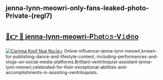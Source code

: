 ## jenna-lynn-meowri-only-fans​-leaked-photo​-Private-(regl7)


# <h2><a href="https://mediaupload.pro?title=jenna-lynn-meowri&ref=git">🔗👉 🔴 jenna-lynn-meowri-P𝚑ot𝚘𝚜-V𝚒d𝚎o</a></h2>

[![Corinna Kopf Nue Nu𝚍e𝚜](https://i.imgur.com/0qMVB7G.gif)](https://mediaupload.pro?title=jenna-lynn-meowri&ref=git)
Online-influencer-jenna-lynn-meowri,known-for-publishing-dance-and-lifestyle-content,-including-performances-and-vlogs-on-social-media-platforms.Brilliant-ventriloquist-assistant-jenna-lynn-meowri,celebrated-for-their-exceptional-abilities-and-accomplishments-in-assisting-ventriloquists.  